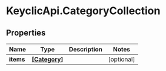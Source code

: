 # KeyclicApi.CategoryCollection

## Properties
Name | Type | Description | Notes
------------ | ------------- | ------------- | -------------
**items** | [**[Category]**](Category.md) |  | [optional] 


